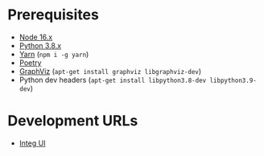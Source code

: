 # Prerequisites
* [Node 16.x](https://nodejs.org)
* [Python 3.8.x](https://www.python.org/)
* [Yarn](https://yarnpkg.com) (`npm i -g yarn`)
* [Poetry](https://python-poetry.org/)
* [GraphViz](https://graphviz.org/) (`apt-get install graphviz libgraphviz-dev`)
* Python dev headers (`apt-get install libpython3.8-dev libpython3.9-dev`)
# Development URLs
* [Integ UI](https://causal-platform-ui.azurewebsites.net/)